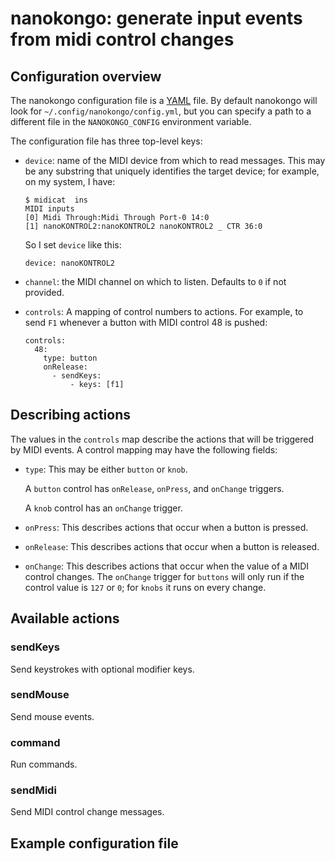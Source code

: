 # nanokongo: generate input events from midi control changes

## Configuration overview

The nanokongo configuration file is a [YAML][] file. By default
nanokongo will look for `~/.config/nanokongo/config.yml`, but you can
specify a path to a different file in the `NANOKONGO_CONFIG`
environment variable.

[yaml]: https://en.wikipedia.org/wiki/YAML

The configuration file has three top-level keys:

- `device`: name of the MIDI device from which to read messages. This
  may be any substring that uniquely identifies the target device; for
  example, on my system, I have:

  ```
  $ midicat  ins
  MIDI inputs
  [0] Midi Through:Midi Through Port-0 14:0
  [1] nanoKONTROL2:nanoKONTROL2 nanoKONTROL2 _ CTR 36:0
  ```

  So I set `device` like this:

  ```
  device: nanoKONTROL2
  ```

- `channel`: the MIDI channel on which to listen. Defaults to `0` if
  not provided.

- `controls`: A mapping of control numbers to actions. For example, to
  send `F1` whenever a button with MIDI control 48 is pushed:

  ```
  controls:
    48:
      type: button
      onRelease:
        - sendKeys:
            - keys: [f1]
  ```

## Describing actions

The values in the `controls` map describe the actions that will be
triggered by MIDI events.  A control mapping may have the following
fields:

- `type`: This may be either `button` or `knob`.

  A `button` control has `onRelease`, `onPress`, and `onChange` triggers.

  A `knob` control has an `onChange` trigger.

- `onPress`: This describes actions that occur when a button is
  pressed.

- `onRelease`: This describes actions that occur when a button is
  released.

- `onChange`: This describes actions that occur when the value of a
  MIDI control changes. The `onChange` trigger for `buttons` will only
  run if the control value is `127` or `0`; for `knobs` it runs on
  every change.

## Available actions

### sendKeys

Send keystrokes with optional modifier keys.

### sendMouse

Send mouse events.

### command

Run commands.

### sendMidi

Send MIDI control change messages.

## Example configuration file
